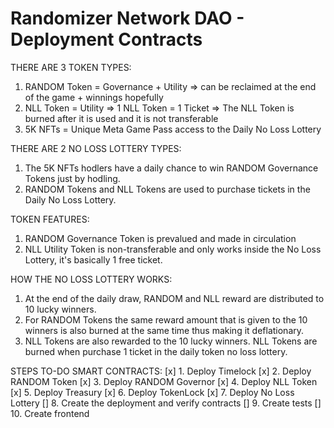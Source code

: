 # Randomizer Network DAO - Deployment Contracts

THERE ARE 3 TOKEN TYPES:
1. RANDOM Token = Governance + Utility => can be reclaimed at the end of the game + winnings hopefully
2. NLL Token = Utility => 1 NLL Token = 1 Ticket => The NLL Token is burned after it is used and it is not transferable
3. 5K NFTs = Unique Meta Game Pass access to the Daily No Loss Lottery

THERE ARE 2 NO LOSS LOTTERY TYPES:
1. The 5K NFTs hodlers have a daily chance to win RANDOM Governance Tokens just by hodling.
2. RANDOM Tokens and NLL Tokens are used to purchase tickets in the Daily No Loss Lottery. 

TOKEN FEATURES:
1. RANDOM Governance Token is prevalued and made in circulation
2. NLL Utility Token is non-transferable and only works inside the No Loss Lottery, it's basically 1 free ticket.

HOW THE NO LOSS LOTTERY WORKS:
1. At the end of the daily draw, RANDOM and NLL reward are distributed to 10 lucky winners.
2. For RANDOM Tokens the same reward amount that is given to the 10 winners is also burned at the same time thus making it deflationary. 
3. NLL Tokens are also rewarded to the 10 lucky winners. NLL Tokens are burned when purchase 1 ticket in the daily token no loss lottery.

STEPS TO-DO SMART CONTRACTS:
[x] 1. Deploy Timelock
[x] 2. Deploy RANDOM Token
[x] 3. Deploy RANDOM Governor
[x] 4. Deploy NLL Token
[x] 5. Deploy Treasury
[x] 6. Deploy TokenLock
[x] 7. Deploy No Loss Lottery
[] 8. Create the deployment and verify contracts
[] 9. Create tests
[] 10. Create frontend